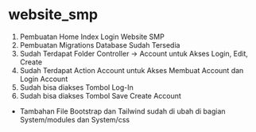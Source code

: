 # website_smp

1. Pembuatan Home Index Login Website SMP
2. Pembuatan Migrations Database Sudah Tersedia
3. Sudah Terdapat Folder Controller -> Account untuk Akses Login, Edit, Create
4. Sudah Terdapat Action Account untuk Akses Membuat Account dan Login Account
5. Sudah bisa diakses Tombol Log-In
6. Sudah bisa diakses Tombol Save Create Account

- Tambahan File Bootstrap dan Tailwind sudah di ubah di bagian System/modules dan System/css
